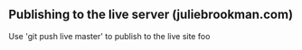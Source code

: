 ## Publishing to the live server (juliebrookman.com)
Use 'git push live master' to publish to the live site
foo
